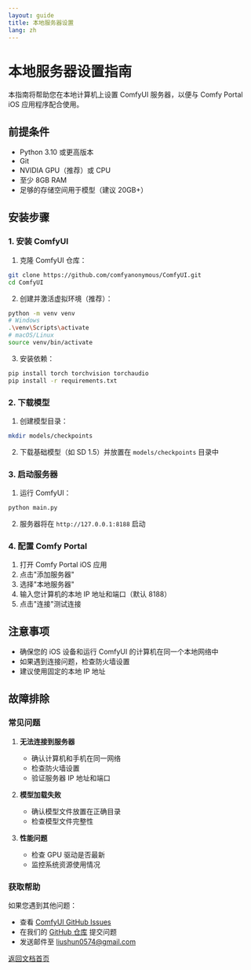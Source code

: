 ```yaml
---
layout: guide
title: 本地服务器设置
lang: zh
---
```


# 本地服务器设置指南

本指南将帮助您在本地计算机上设置 ComfyUI 服务器，以便与 Comfy Portal iOS 应用程序配合使用。

## 前提条件

- Python 3.10 或更高版本
- Git
- NVIDIA GPU（推荐）或 CPU
- 至少 8GB RAM
- 足够的存储空间用于模型（建议 20GB+）

## 安装步骤

### 1. 安装 ComfyUI

1. 克隆 ComfyUI 仓库：
```bash
git clone https://github.com/comfyanonymous/ComfyUI.git
cd ComfyUI
```

2. 创建并激活虚拟环境（推荐）：
```bash
python -m venv venv
# Windows
.\venv\Scripts\activate
# macOS/Linux
source venv/bin/activate
```

3. 安装依赖：
```bash
pip install torch torchvision torchaudio
pip install -r requirements.txt
```

### 2. 下载模型

1. 创建模型目录：
```bash
mkdir models/checkpoints
```

2. 下载基础模型（如 SD 1.5）并放置在 `models/checkpoints` 目录中

### 3. 启动服务器

1. 运行 ComfyUI：
```bash
python main.py
```

2. 服务器将在 `http://127.0.0.1:8188` 启动

### 4. 配置 Comfy Portal

1. 打开 Comfy Portal iOS 应用
2. 点击"添加服务器"
3. 选择"本地服务器"
4. 输入您计算机的本地 IP 地址和端口（默认 8188）
5. 点击"连接"测试连接

## 注意事项

- 确保您的 iOS 设备和运行 ComfyUI 的计算机在同一个本地网络中
- 如果遇到连接问题，检查防火墙设置
- 建议使用固定的本地 IP 地址

## 故障排除

### 常见问题

1. **无法连接到服务器**
   - 确认计算机和手机在同一网络
   - 检查防火墙设置
   - 验证服务器 IP 地址和端口

2. **模型加载失败**
   - 确认模型文件放置在正确目录
   - 检查模型文件完整性

3. **性能问题**
   - 检查 GPU 驱动是否最新
   - 监控系统资源使用情况

### 获取帮助

如果您遇到其他问题：

- 查看 [ComfyUI GitHub Issues](https://github.com/comfyanonymous/ComfyUI/issues)
- 在我们的 [GitHub 仓库](https://github.com/ShunL12324/comfy-portal/issues) 提交问题
- 发送邮件至 liushun0574@gmail.com

[返回文档首页](/comfy-portal/zh/) 